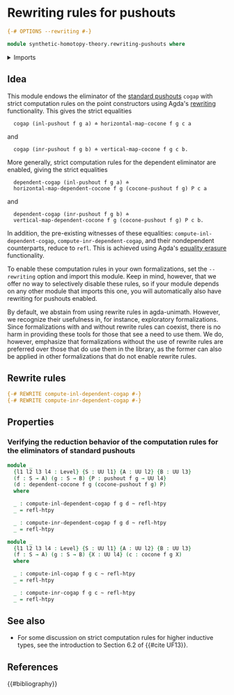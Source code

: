 # Rewriting rules for pushouts

```agda
{-# OPTIONS --rewriting #-}

module synthetic-homotopy-theory.rewriting-pushouts where
```

<details><summary>Imports</summary>

```agda
open import foundation.homotopies
open import foundation.identity-types
open import foundation.universe-levels

open import reflection.rewriting

open import synthetic-homotopy-theory.cocones-under-spans
open import synthetic-homotopy-theory.dependent-cocones-under-spans
open import synthetic-homotopy-theory.pushouts
```

</details>

## Idea

This module endows the eliminator of the
[standard pushouts](synthetic-homotopy-theory.pushouts.md) `cogap` with strict
computation rules on the point constructors using Agda's
[rewriting](reflection.rewriting.md) functionality. This gives the strict
equalities

```text
  cogap (inl-pushout f g a) ≐ horizontal-map-cocone f g c a
```

and

```text
  cogap (inr-pushout f g b) ≐ vertical-map-cocone f g c b.
```

More generally, strict computation rules for the dependent eliminator are
enabled, giving the strict equalities

```text
  dependent-cogap (inl-pushout f g a) ≐
  horizontal-map-dependent-cocone f g (cocone-pushout f g) P c a
```

and

```text
  dependent-cogap (inr-pushout f g b) ≐
  vertical-map-dependent-cocone f g (cocone-pushout f g) P c b.
```

In addition, the pre-existing witnesses of these equalities:
`compute-inl-dependent-cogap`, `compute-inr-dependent-cogap`, and their
nondependent counterparts, reduce to `refl`. This is achieved using Agda's
[equality erasure](reflection.erasing-equality.md) functionality.

To enable these computation rules in your own formalizations, set the
`--rewriting` option and import this module. Keep in mind, however, that we
offer no way to selectively disable these rules, so if your module depends on
any other module that imports this one, you will automatically also have
rewriting for pushouts enabled.

By default, we abstain from using rewrite rules in agda-unimath. However, we
recognize their usefulness in, for instance, exploratory formalizations. Since
formalizations with and without rewrite rules can coexist, there is no harm in
providing these tools for those that see a need to use them. We do, however,
emphasize that formalizations without the use of rewrite rules are preferred
over those that do use them in the library, as the former can also be applied in
other formalizations that do not enable rewrite rules.

## Rewrite rules

```agda
{-# REWRITE compute-inl-dependent-cogap #-}
{-# REWRITE compute-inr-dependent-cogap #-}
```

## Properties

### Verifying the reduction behavior of the computation rules for the eliminators of standard pushouts

```agda
module _
  {l1 l2 l3 l4 : Level} {S : UU l1} {A : UU l2} {B : UU l3}
  (f : S → A) (g : S → B) {P : pushout f g → UU l4}
  (d : dependent-cocone f g (cocone-pushout f g) P)
  where

  _ : compute-inl-dependent-cogap f g d ~ refl-htpy
  _ = refl-htpy

  _ : compute-inr-dependent-cogap f g d ~ refl-htpy
  _ = refl-htpy

module _
  {l1 l2 l3 l4 : Level} {S : UU l1} {A : UU l2} {B : UU l3}
  (f : S → A) (g : S → B) {X : UU l4} (c : cocone f g X)
  where

  _ : compute-inl-cogap f g c ~ refl-htpy
  _ = refl-htpy

  _ : compute-inr-cogap f g c ~ refl-htpy
  _ = refl-htpy
```

## See also

- For some discussion on strict computation rules for higher inductive types,
  see the introduction to Section 6.2 of {{#cite UF13}}.

## References

{{#bibliography}}
